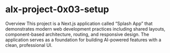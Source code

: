 # alx-project-0x03-setup
Overview This project is a Next.js application called “Splash App” that demonstrates modern web development practices including shared layouts, component-based architecture, routing, and responsive design. The application serves as a foundation for building AI-powered features with a clean, professional UI. 

